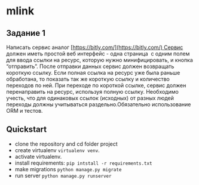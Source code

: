 # mlink

## Задание 1

Написать сервис аналог [https://bitly.com/](https://bitly.com/) Сервис должен иметь простой веб интерфейс - одна страница  с одним полем для ввода ссылки на ресурс, которую нужно минифицировать, и кнопка “отправить”. После отправки данных сервис должен возвращать короткую ссылку. Если полная ссылка на ресурс уже была раньше обработана, то показать так же короткую ссылку и количество переходов по ней. При переходе по короткой ссылке, сервис должен перенаправить на ресурс, используя полную ссылку. Необходимо учесть, что для одинаковых ссылок (исходных) от разных людей переходы должны учитываться раздельно.Обязательно использование ORM и тестов.

## Quickstart
- clone the repository and cd folder project
- create virtualenv `virtualenv venv`.
- activate virtualenv.
- install requirements: `pip intstall -r requirements.txt`
- make migrations `python manage.py migrate`
- run server `python manage.py runserver`